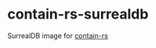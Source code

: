 # contain-rs-surrealdb

SurrealDB image for [contain-rs](https://docs.rs/contain-rs/0.2.0/contain_rs/)

